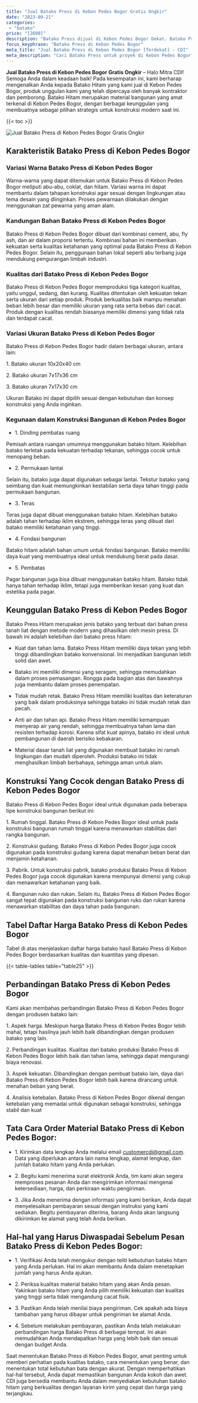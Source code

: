 ```yaml
---
title: "Jual Batako Press di Kebon Pedes Bogor Gratis Ongkir"
date: "2023-09-21"
categories:
 - "batako"
price: "[2600]"
description: "Batako Press dijual di Kebon Pedes Bogor Dekat. Batako Press ini sering digunakan dalam proyek pembangunan sebagai material dinding yang kuat dan awet. Hubungi kami untuk informasi lebih lanjut."
focus_keyphrase: "Batako Press di Kebon Pedes Bogor"
meta_title: "Jual Batako Press di Kebon Pedes Bogor [Terdekat] - CDI"
meta_description: "Cari Batako Press untuk proyek di Kebon Pedes Bogor? Kami memiliki Batako Press berkualitas untuk material dinding. Dapatkan penawaran terbaik sekarang."
---
```


**Jual Batako Press di Kebon Pedes Bogor Gratis Ongkir** – Halo Mitra CDI! Semoga Anda dalam keadaan baik! Pada kesempatan ini, kami berharap mengenalkan Anda kepada Batako Hitam yang kami jual di Kebon Pedes Bogor, produk unggulan kami yang telah dipercaya oleh banyak kontraktor dan pemborong. Batako Hitam merupakan material bangunan yang amat terkenal di Kebon Pedes Bogor, dengan berbagai keunggulan yang membuatnya sebagai pilihan strategis untuk konstruksi modern saat ini.

{{< toc >}}

![Jual Batako Press di Kebon Pedes Bogor Gratis Ongkir](/images/batako/batako-press-19.jpg)

## Karakteristik Batako Press di Kebon Pedes Bogor

### Variasi Warna Batako Press di Kebon Pedes Bogor

Warna-warna yang dapat ditemukan untuk Batako Press di Kebon Pedes Bogor meliputi abu-abu, coklat, dan hitam. Variasi warna ini dapat membantu dalam tahapan konstruksi agar sesuai dengan lingkungan atau tema desain yang diinginkan. Proses pewarnaan dilakukan dengan menggunakan zat pewarna yang aman alam.

### Kandungan Bahan Batako Press di Kebon Pedes Bogor

Batako Press di Kebon Pedes Bogor dibuat dari kombinasi cement, abu, fly ash, dan air dalam proporsi tertentu. Kombinasi bahan ini memberikan kekuatan serta kualitas ketahanan yang optimal pada Batako Press di Kebon Pedes Bogor. Selain itu, penggunaan bahan lokal seperti abu terbang juga mendukung pengurangan limbah industri.

### Kualitas dari Batako Press di Kebon Pedes Bogor

Batako Press di Kebon Pedes Bogor memproduksi tiga kategori kualitas, yaitu unggul, sedang, dan kurang. Kualitas ditentukan oleh kekuatan tekan serta ukuran dari setiap produk. Produk berkualitas baik mampu menahan beban lebih besar dan memiliki ukuran yang rata serta bebas dari cacat. Produk dengan kualitas rendah biasanya memiliki dimensi yang tidak rata dan terdapat cacat.

### Variasi Ukuran Batako Press di Kebon Pedes Bogor

Batako Press di Kebon Pedes Bogor hadir dalam berbagai ukuran, antara lain:

1\. Batako ukuran 10x20x40 cm

2\. Batako ukuran 7x17x36 cm

3\. Batako ukuran 7x17x30 cm

Ukuran Batako ini dapat dipilih sesuai dengan kebutuhan dan konsep konstruksi yang Anda inginkan.

### Kegunaan dalam Konstruksi Bangunan di Kebon Pedes Bogor

*   1\. Dinding pembatas ruang

Pemisah antara ruangan umumnya menggunakan batako hitam. Kelebihan batako terletak pada kekuatan terhadap tekanan, sehingga cocok untuk menopang beban.

*   2\. Permukaan lantai

Selain itu, batako juga dapat digunakan sebagai lantai. Tekstur batako yang seimbang dan kuat memungkinkan kestabilan serta daya tahan tinggi pada permukaan bangunan.

*   3\. Teras

Teras juga dapat dibuat menggunakan batako hitam. Kelebihan batako adalah tahan terhadap iklim ekstrem, sehingga teras yang dibuat dari batako memiliki ketahanan yang tinggi.

*   4\. Fondasi bangunan

Batako hitam adalah bahan umum untuk fondasi bangunan. Batako memiliki daya kuat yang membuatnya ideal untuk mendukung berat pada dasar.

*   5\. Pembatas

Pagar bangunan juga bisa dibuat menggunakan batako hitam. Batako tidak hanya tahan terhadap iklim, tetapi juga memberikan kesan yang kuat dan estetika pada pagar.

## Keunggulan Batako Press di Kebon Pedes Bogor

Batako Press Hitam merupakan jenis batako yang terbuat dari bahan press tanah liat dengan metode modern yang dihasilkan oleh mesin press. Di bawah ini adalah kelebihan dari batako press hitam:

*   Kuat dan tahan lama. Batako Press Hitam memiliki daya tekan yang lebih tinggi dibandingkan batako konvensional. Ini menjadikan bangunan lebih solid dan awet.

*   Batako ini memiliki dimensi yang seragam, sehingga memudahkan dalam proses pemasangan. Rongga pada bagian atas dan bawahnya juga membantu dalam proses penempatan.

*   Tidak mudah retak. Batako Press Hitam memiliki kualitas dan keteraturan yang baik dalam produksinya sehingga batako ini tidak mudah retak dan pecah.

*   Anti air dan tahan api. Batako Press Hitam memiliki kemampuan menyerap air yang rendah, sehingga membuatnya tahan lama dan resisten terhadap korosi. Karena sifat kuat apinya, batako ini ideal untuk pembangunan di daerah berisiko kebakaran.

*   Material dasar tanah liat yang digunakan membuat batako ini ramah lingkungan dan mudah diperoleh. Produksi batako ini tidak menghasilkan limbah berbahaya, sehingga aman untuk alam.

## Konstruksi Yang Cocok dengan Batako Press di Kebon Pedes Bogor

Batako Press di Kebon Pedes Bogor ideal untuk digunakan pada beberapa tipe konstruksi bangunan berikut ini:

1\.  Rumah tinggal. Batako Press di Kebon Pedes Bogor ideal untuk pada konstruksi bangunan rumah tinggal karena menawarkan stabilitas dari rangka bangunan.

2\.  Konstruksi gudang. Batako Press di Kebon Pedes Bogor juga cocok digunakan pada konstruksi gudang karena dapat menahan beban berat dan menjamin ketahanan.

3\.  Pabrik. Untuk konstruksi pabrik, batako produksi Batako Press di Kebon Pedes Bogor juga cocok digunakan karena mempunyai dimensi yang cukup dan menawarkan ketahanan yang baik.

4\.  Bangunan ruko dan rukan. Selain itu, Batako Press di Kebon Pedes Bogor sangat tepat digunakan pada konstruksi bangunan ruko dan rukan karena menawarkan stabilitas dan daya tahan pada bangunan.

## Tabel Daftar Harga Batako Press di Kebon Pedes Bogor

Tabel di atas menjelaskan daftar harga batako hasil Batako Press di Kebon Pedes Bogor berdasarkan kualitas dan kuantitas yang dipesan.

{{< table-tables table="table25" >}} 

## Perbandingan Batako Press di Kebon Pedes Bogor

Kami akan membahas perbandingan Batako Press di Kebon Pedes Bogor dengan produsen batako lain:

1\.  Aspek harga. Meskipun harga Batako Press di Kebon Pedes Bogor lebih mahal, tetapi hasilnya jauh lebih baik dibandingkan dengan produsen batako yang lain.

2\.  Perbandingan kualitas. Kualitas dari batako produksi Batako Press di Kebon Pedes Bogor lebih baik dan tahan lama, sehingga dapat mengurangi biaya renovasi.

3\.  Aspek kekuatan. Dibandingkan dengan pembuat batako lain, daya dari Batako Press di Kebon Pedes Bogor lebih baik karena dirancang untuk menahan beban yang berat.

4\.  Analisis ketebalan. Batako Press di Kebon Pedes Bogor dikenal dengan ketebalan yang memadai untuk digunakan sebagai konstruksi, sehingga stabil dan kuat

## Tata Cara Order Material Batako Press di Kebon Pedes Bogor:

*   1\. Kirimkan data lengkap Anda melalui email customercdi@gmail.com. Data yang diperlukan antara lain nama lengkap, alamat lengkap, dan jumlah batako hitam yang Anda perlukan.

*   2\. Begitu kami menerima surat elektronik Anda, tim kami akan segera memproses pesanan Anda dan mengirimkan informasi mengenai ketersediaan, harga, dan perkiraan waktu pengiriman.

*   3\. Jika Anda menerima dengan informasi yang kami berikan, Anda dapat menyelesaikan pembayaran sesuai dengan instruksi yang kami sediakan. Begitu pembayaran diterima, barang Anda akan langsung dikirimkan ke alamat yang telah Anda berikan.

## Hal-hal yang Harus Diwaspadai Sebelum Pesan Batako Press di Kebon Pedes Bogor:

*   1\. Verifikasi Anda telah mengukur dengan teliti kebutuhan batako hitam yang Anda perlukan. Hal ini akan membantu Anda dalam menetapkan jumlah yang harus Anda ajukan.

*   2\. Periksa kualitas material batako hitam yang akan Anda pesan. Yakinkan batako hitam yang Anda pilih memiliki kekuatan dan kualitas yang tinggi serta tidak mengandung cacat fisik.

*   3\. Pastikan Anda telah menilai biaya pengiriman. Cek apakah ada biaya tambahan yang harus dibayar untuk pengiriman ke alamat Anda.

*   4\. Sebelum melakukan pembayaran, pastikan Anda telah melakukan perbandingan harga Batako Press di berbagai tempat. Ini akan memudahkan Anda mendapatkan harga yang lebih baik dan sesuai dengan budget Anda.

Saat menentukan Batako Press di Kebon Pedes Bogor, amat penting untuk memberi perhatian pada kualitas batako, cara menentukan yang benar, dan menentukan total kebutuhan bata dengan akurat. Dengan memperhatikan hal-hal tersebut, Anda dapat memastikan bangunan Anda kokoh dan awet. CDI juga bersedia membantu Anda dalam menyediakan kebutuhan batako hitam yang berkualitas dengan layanan kirim yang cepat dan harga yang terjangkau.